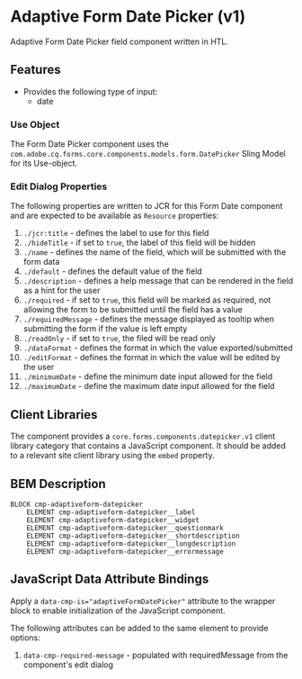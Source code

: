 <!--
Copyright 2022 Adobe

Licensed under the Apache License, Version 2.0 (the "License");
you may not use this file except in compliance with the License.
You may obtain a copy of the License at

    http://www.apache.org/licenses/LICENSE-2.0

Unless required by applicable law or agreed to in writing, software
distributed under the License is distributed on an "AS IS" BASIS,
WITHOUT WARRANTIES OR CONDITIONS OF ANY KIND, either express or implied.
See the License for the specific language governing permissions and
limitations under the License.
-->
Adaptive Form Date Picker (v1)
====
Adaptive Form Date Picker field component written in HTL.

## Features

* Provides the following type of input:
  * date

### Use Object
The Form Date Picker component uses the `com.adobe.cq.forms.core.components.models.form.DatePicker` Sling Model for its Use-object.

### Edit Dialog Properties
The following properties are written to JCR for this Form Date component and are expected to be available as `Resource` properties:

1. `./jcr:title` - defines the label to use for this field
2. `./hideTitle` - if set to `true`, the label of this field will be hidden
3. `./name` - defines the name of the field, which will be submitted with the form data
4. `./default` - defines the default value of the field
5. `./description` - defines a help message that can be rendered in the field as a hint for the user
6. `./required` - if set to `true`, this field will be marked as required, not allowing the form to be submitted until the field has a value
7. `./requiredMessage` - defines the message displayed as tooltip when submitting the form if the value is left empty
8. `./readOnly` - if set to `true`, the filed will be read only
9. `./dataFormat` - defines the format in which the value exported/submitted
10. `./editFormat` - defines the format in which the value will be edited by the user
11. `./minimumDate` - define the minimum date input allowed for the field
12. `./maximumDate` - define the maximum date input allowed for the field

## Client Libraries
The component provides a `core.forms.components.datepicker.v1` client library category that contains a JavaScript
component. It should be added to a relevant site client library using the `embed` property.


## BEM Description
```
BLOCK cmp-adaptiveform-datepicker
    ELEMENT cmp-adaptiveform-datepicker__label
    ELEMENT cmp-adaptiveform-datepicker__widget
    ELEMENT cmp-adaptiveform-datepicker__questionmark
    ELEMENT cmp-adaptiveform-datepicker__shortdescription
    ELEMENT cmp-adaptiveform-datepicker__longdescription
    ELEMENT cmp-adaptiveform-datepicker__errormessage
```

## JavaScript Data Attribute Bindings

Apply a `data-cmp-is="adaptiveFormDatePicker"` attribute to the wrapper block to enable initialization of the JavaScript component.

The following attributes can be added to the same element to provide options:

1. `data-cmp-required-message` - populated with requiredMessage from the component's edit dialog




